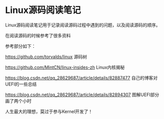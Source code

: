 #                                     Linux源码阅读笔记

​	Linux源码阅读笔记用于记录阅读源码过程中遇到的问题，以及阅读源码的顺序。

在阅读源码的时候参考了很多资料

参考部分如下：

https://github.com/torvalds/linux        	      					源码树

https://github.com/MintCN/linux-insides-zh 					Linux内核揭秘

https://blog.csdn.net/qq_28629687/article/details/82887477 	自己的博客对UEFI的一些总结

https://blog.csdn.net/qq_28629687/article/details/82894307     图解UEFI部分画了两个小时



















































人生最大的理想，莫过于参与Kernel开发了！

